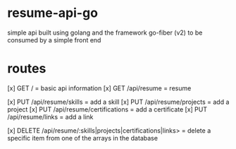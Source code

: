 # resume-api-go
simple api built using golang and the framework go-fiber (v2) to be consumed by a simple front end

# routes
[x] GET / = basic api information
[x] GET /api/resume = resume

[x] PUT /api/resume/skills = add a skill
[x] PUT /api/resume/projects = add a project 
[x] PUT /api/resume/certifications = add a certificate
[x] PUT /api/resume/links = add a link

[x] DELETE /api/resume/:skills|projects|certifications|links> = delete a specific item from one of the arrays in the database